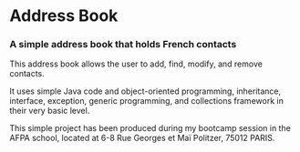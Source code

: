 # Address Book
<h3>A simple address book that holds French contacts</h3>
<p>This address book allows the user to add, find, modify, and remove contacts.</p>
<p>It uses simple Java code and object-oriented programming, inheritance, interface, exception, generic programming, and collections framework in their very basic level.</p>  
<p>This simple project has been produced during my bootcamp session in the AFPA school, located at 6-8 Rue Georges et Maï Politzer, 75012 PARIS.</p>
